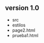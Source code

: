 ## version 1.0 
<ul>
  <li>src</li>
  <li>estilos</li>
  <li>page2.html</li>
  <li>prueba1.html</li>
</ul>

